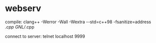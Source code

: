 # webserv

compile: clang++ -Werror -Wall -Wextra --std=c++98 -fsanitize=address *.cpp GNL/*.cpp

connect to server: telnet localhost 9999
